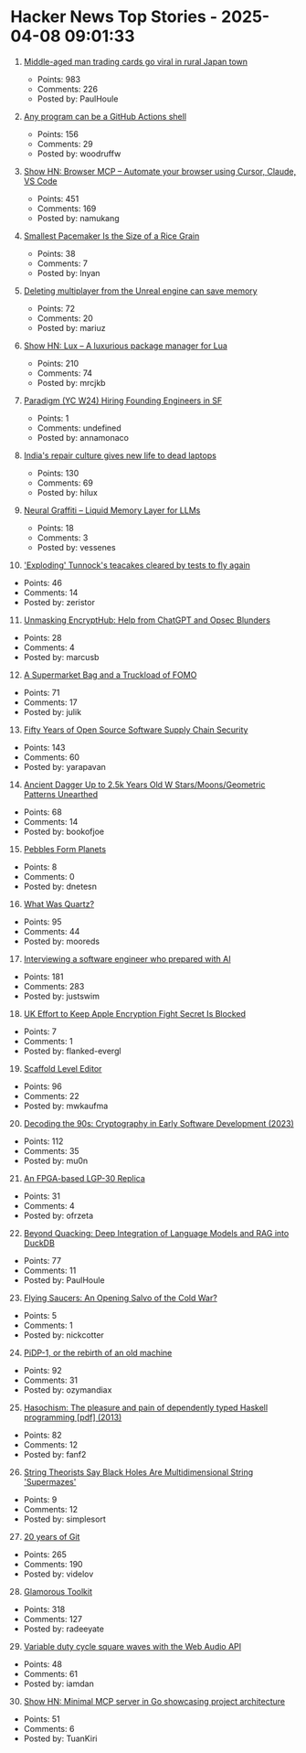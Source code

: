 # Hacker News Top Stories - 2025-04-08 09:01:33

1. [Middle-aged man trading cards go viral in rural Japan town](https://www.tokyoweekender.com/entertainment/middle-aged-man-trading-cards-go-viral-in-japan/)
   - Points: 983
   - Comments: 226
   - Posted by: PaulHoule

2. [Any program can be a GitHub Actions shell](https://yossarian.net/til/post/any-program-can-be-a-github-actions-shell/)
   - Points: 156
   - Comments: 29
   - Posted by: woodruffw

3. [Show HN: Browser MCP – Automate your browser using Cursor, Claude, VS Code](https://browsermcp.io/)
   - Points: 451
   - Comments: 169
   - Posted by: namukang

4. [Smallest Pacemaker Is the Size of a Rice Grain](https://www.sciencealert.com/breakthrough-worlds-smallest-pacemaker-is-the-size-of-a-rice-grain)
   - Points: 38
   - Comments: 7
   - Posted by: lnyan

5. [Deleting multiplayer from the Unreal engine can save memory](https://larstofus.com/2025/04/05/how-deleting-multiplayer-from-the-engine-can-save-memory/)
   - Points: 72
   - Comments: 20
   - Posted by: mariuz

6. [Show HN: Lux – A luxurious package manager for Lua](https://mrcjkb.dev/posts/2025-04-07-lux-announcement.html)
   - Points: 210
   - Comments: 74
   - Posted by: mrcjkb

7. [Paradigm (YC W24) Hiring Founding Engineers in SF](https://www.ycombinator.com/companies/paradigm/jobs/nFNWweP-founding-engineer)
   - Points: 1
   - Comments: undefined
   - Posted by: annamonaco

8. [India's repair culture gives new life to dead laptops](https://www.theverge.com/tech/639126/india-frankenstein-laptops)
   - Points: 130
   - Comments: 69
   - Posted by: hilux

9. [Neural Graffiti – Liquid Memory Layer for LLMs](https://github.com/babycommando/neuralgraffiti)
   - Points: 18
   - Comments: 3
   - Posted by: vessenes

10. ['Exploding' Tunnock's teacakes cleared by tests to fly again](https://www.bbc.co.uk/news/articles/c20x5x0g3kqo)
   - Points: 46
   - Comments: 14
   - Posted by: zeristor

11. [Unmasking EncryptHub: Help from ChatGPT and Opsec Blunders](https://outpost24.com/blog/unmasking-encrypthub-chatgpt-partner-crime/)
   - Points: 28
   - Comments: 4
   - Posted by: marcusb

12. [A Supermarket Bag and a Truckload of FOMO](https://blog.julik.nl/2025/03/a-little-adventure-in-modern-frontend)
   - Points: 71
   - Comments: 17
   - Posted by: julik

13. [Fifty Years of Open Source Software Supply Chain Security](https://queue.acm.org/detail.cfm?id=3722542)
   - Points: 143
   - Comments: 60
   - Posted by: yarapavan

14. [Ancient Dagger Up to 2.5k Years Old W Stars/Moons/Geometric Patterns Unearthed](https://www.smithsonianmag.com/smart-news/metal-detectorists-unearth-ancient-dagger-decorated-with-tiny-stars-crescent-moons-and-geometric-patterns-180986369/)
   - Points: 68
   - Comments: 14
   - Posted by: bookofjoe

15. [Pebbles Form Planets](https://nautil.us/how-pebbles-form-planets-1201205/)
   - Points: 8
   - Comments: 0
   - Posted by: dnetesn

16. [What Was Quartz?](https://www.zachseward.com/what-was-quartz/)
   - Points: 95
   - Comments: 44
   - Posted by: mooreds

17. [Interviewing a software engineer who prepared with AI](https://www.kapwing.com/blog/what-its-like-to-interview-a-software-engineer-preparing-with-ai/)
   - Points: 181
   - Comments: 283
   - Posted by: justswim

18. [UK Effort to Keep Apple Encryption Fight Secret Is Blocked](https://www.msn.com/en-us/money/other/uk-effort-to-keep-apple-encryption-fight-secret-is-blocked/ar-AA1CsokD)
   - Points: 7
   - Comments: 1
   - Posted by: flanked-evergl

19. [Scaffold Level Editor](https://blog.littlepolygon.com/posts/scaffold/)
   - Points: 96
   - Comments: 22
   - Posted by: mwkaufma

20. [Decoding the 90s: Cryptography in Early Software Development (2023)](https://www.botanica.software/post/decoding-the-90s)
   - Points: 112
   - Comments: 35
   - Posted by: mu0n

21. [An FPGA-based LGP-30 Replica](https://www.e-basteln.de/computing/lgp30/lgp30/)
   - Points: 31
   - Comments: 4
   - Posted by: ofrzeta

22. [Beyond Quacking: Deep Integration of Language Models and RAG into DuckDB](https://arxiv.org/abs/2504.01157)
   - Points: 77
   - Comments: 11
   - Posted by: PaulHoule

23. [Flying Saucers: An Opening Salvo of the Cold War?](https://www.tandfonline.com/doi/full/10.1080/08850607.2024.2436673)
   - Points: 5
   - Comments: 1
   - Posted by: nickcotter

24. [PiDP-1, or the rebirth of an old machine](https://hackaday.io/project/202541-replica-of-the-pdp-1-pidp-1/log/239666-finished-the-first-test-batch-of-5-machines)
   - Points: 92
   - Comments: 31
   - Posted by: ozymandiax

25. [Hasochism: The pleasure and pain of dependently typed Haskell programming [pdf] (2013)](https://personal.cis.strath.ac.uk/conor.mcbride/pub/hasochism.pdf)
   - Points: 82
   - Comments: 12
   - Posted by: fanf2

26. [String Theorists Say Black Holes Are Multidimensional String 'Supermazes'](https://www.scientificamerican.com/article/string-theorists-say-black-holes-are-multidimensional-string-supermazes/)
   - Points: 9
   - Comments: 12
   - Posted by: simplesort

27. [20 years of Git](https://blog.gitbutler.com/20-years-of-git/)
   - Points: 265
   - Comments: 190
   - Posted by: videlov

28. [Glamorous Toolkit](https://gtoolkit.com//)
   - Points: 318
   - Comments: 127
   - Posted by: radeeyate

29. [Variable duty cycle square waves with the Web Audio API](https://www.danblack.co/blog/variable-duty-cycle-square-wave)
   - Points: 48
   - Comments: 61
   - Posted by: iamdan

30. [Show HN: Minimal MCP server in Go showcasing project architecture](https://github.com/TuanKiri/weather-mcp-server)
   - Points: 51
   - Comments: 6
   - Posted by: TuanKiri

